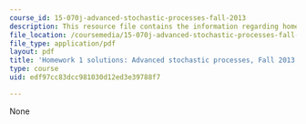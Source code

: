 ```yaml
---
course_id: 15-070j-advanced-stochastic-processes-fall-2013
description: This resource file contains the information regarding homework 1 solutions.
file_location: /coursemedia/15-070j-advanced-stochastic-processes-fall-2013/edf97cc83dcc981030d12ed3e39788f7_MIT15_070JF13_Pset1_Sol.pdf
file_type: application/pdf
layout: pdf
title: 'Homework 1 solutions: Advanced stochastic processes, Fall 2013'
type: course
uid: edf97cc83dcc981030d12ed3e39788f7

---
```

None